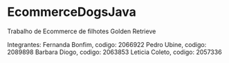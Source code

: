 # EcommerceDogsJava

Trabalho de Ecommerce de filhotes Golden Retrieve

Integrantes:
Fernanda Bonfim, codigo: 2066922
Pedro Ubine, codigo: 2089898
Barbara Diogo, codigo: 2063853
Leticia Coleto, codigo: 2057336